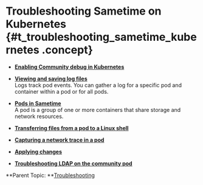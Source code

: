 # Troubleshooting Sametime on Kubernetes {#t_troubleshooting_sametime_kubernetes .concept}

-   **[Enabling Community debug in Kubernetes](t_enabling_community_debug.md)**  

-   **[Viewing and saving log files](troubleshooting_kubernetes_logs.md)**  
Logs track pod events. You can gather a log for a specific pod and container within a pod or for all pods.
-   **[Pods in Sametime](pods_descriptions.md)**  
A pod is a group of one or more containers that share storage and network resources.
-   **[Transferring files from a pod to a Linux shell](troubleshooting_kubernetes_transfer_pods.md)**  

-   **[Capturing a network trace in a pod](troubleshooting_kubernetes_pod_networktrace.md)**  

-   **[Applying changes](pod_apply_changes.md)**  

-   **[Troubleshooting LDAP on the community pod](t_troubleshooting_ldap_kubernetes.md)**  


**Parent Topic:  **[Troubleshooting](troubleshooting.md)

